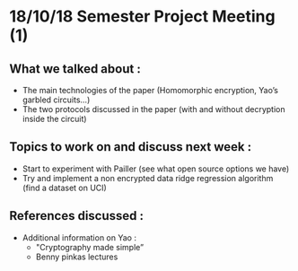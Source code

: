 # 18/10/18 Semester Project Meeting (1)

## What we talked about :
- The main technologies of the paper (Homomorphic encryption, Yao’s garbled circuits…)
- The two protocols discussed in the paper (with and without decryption inside the circuit)

## Topics to work on and discuss next week : 
- Start to experiment with Pailler (see what open source options we have)
- Try and implement a non encrypted data ridge regression algorithm (find a dataset on UCI)

## References discussed : 
- Additional information on Yao : 
	- "Cryptography made simple”
	- Benny pinkas lectures